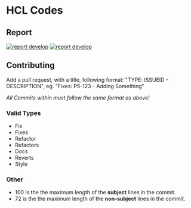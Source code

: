 # HCL Codes

## Report

[![report develop](https://i.imgur.com/gm4nXfq.png)](http://hcl.codes/teamcity/guestAuth/repository/download/P5_Build/.lastSuccessful/main.pdf?branch=develop) [![report develop](https://i.imgur.com/Xva5iAW.png)](http://hcl.codes/teamcity/guestAuth/repository/download/P5_Build/.lastSuccessful/main.pdf?branch=master)
## Contributing
Add a pull request, with a title, following format: "TYPE: ISSUEID - DESCRIPTION", eg. "Fixes: P5-123 - Adding Something"

*All Commits within must follow the same format as above!*

### Valid Types
 * Fix
 * Fixes
 * Refactor
 * Refactors
 * Docs
 * Reverts
 * Style

### Other
 * 100 is the the maximum length of the **subject** lines in the commit.
 * 72 is the the maximum length of the **non-subject** lines in the commit.
